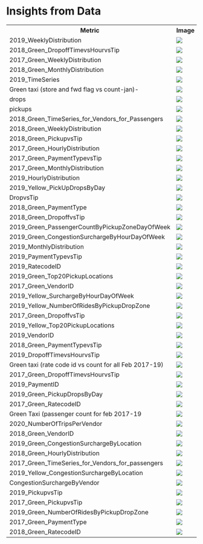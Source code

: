 # Insights from Data
<table>
<tr><th>Metric</th><th>Image</th></tr>
<tr><td>2019_WeeklyDistribution</td><td><img src="2019_WeeklyDistribution.PNG"/></td></tr>
<tr><td>2018_Green_DropoffTimevsHourvsTip</td><td><img src="2018_Green_DropoffTimevsHourvsTip.PNG"/></td></tr>
<tr><td>2017_Green_WeeklyDistribution</td><td><img src="2017_Green_WeeklyDistribution.PNG"/></td></tr>
<tr><td>2018_Green_MonthlyDistribution</td><td><img src="2018_Green_MonthlyDistribution.PNG"/></td></tr>
<tr><td>2019_TimeSeries</td><td><img src="2019_TimeSeries.PNG"/></td></tr>
<tr><td>Green taxi (store and fwd flag vs count-jan)- </td><td><img src="Green taxi (store and fwd flag vs count-jan)- .PNG"/></td></tr>
<tr><td>drops</td><td><img src="drops.png"/></td></tr>
<tr><td>pickups</td><td><img src="pickups.png"/></td></tr>
<tr><td>2018_Green_TimeSeries_for_Vendors_for_Passengers</td><td><img src="2018_Green_TimeSeries_for_Vendors_for_Passengers.PNG"/></td></tr>
<tr><td>2018_Green_WeeklyDistribution</td><td><img src="2018_Green_WeeklyDistribution.PNG"/></td></tr>
<tr><td>2018_Green_PickupvsTip</td><td><img src="2018_Green_PickupvsTip.PNG"/></td></tr>
<tr><td>2017_Green_HourlyDistribution</td><td><img src="2017_Green_HourlyDistribution.PNG"/></td></tr>
<tr><td>2017_Green_PaymentTypevsTip</td><td><img src="2017_Green_PaymentTypevsTip.PNG"/></td></tr>
<tr><td>2017_Green_MonthlyDistribution</td><td><img src="2017_Green_MonthlyDistribution.PNG"/></td></tr>
<tr><td>2019_HourlyDistribution</td><td><img src="2019_HourlyDistribution.PNG"/></td></tr>
<tr><td>2019_Yellow_PickUpDropsByDay</td><td><img src="2019_Yellow_PickUpDropsByDay.png"/></td></tr>
<tr><td>DropvsTip</td><td><img src="DropvsTip.PNG"/></td></tr>
<tr><td>2018_Green_PaymentType</td><td><img src="2018_Green_PaymentType.PNG"/></td></tr>
<tr><td>2018_Green_DropoffvsTip</td><td><img src="2018_Green_DropoffvsTip.PNG"/></td></tr>
<tr><td>2019_Green_PassengerCountByPickupZoneDayOfWeek</td><td><img src="2019_Green_PassengerCountByPickupZoneDayOfWeek.gif"/></td></tr>
<tr><td>2019_Green_CongestionSurchargeByHourDayOfWeek</td><td><img src="2019_Green_CongestionSurchargeByHourDayOfWeek.png"/></td></tr>
<tr><td>2019_MonthlyDistribution</td><td><img src="2019_MonthlyDistribution.PNG"/></td></tr>
<tr><td>2019_PaymentTypevsTip</td><td><img src="2019_PaymentTypevsTip.PNG"/></td></tr>
<tr><td>2019_RatecodeID</td><td><img src="2019_RatecodeID.PNG"/></td></tr>
<tr><td>2019_Green_Top20PickupLocations</td><td><img src="2019_Green_Top20PickupLocations.png"/></td></tr>
<tr><td>2017_Green_VendorID</td><td><img src="2017_Green_VendorID.PNG"/></td></tr>
<tr><td>2019_Yellow_SurchargeByHourDayOfWeek</td><td><img src="2019_Yellow_SurchargeByHourDayOfWeek.png"/></td></tr>
<tr><td>2019_Yellow_NumberOfRidesByPickupDropZone</td><td><img src="2019_Yellow_NumberOfRidesByPickupDropZone.png"/></td></tr>
<tr><td>2017_Green_DropoffvsTip</td><td><img src="2017_Green_DropoffvsTip.PNG"/></td></tr>
<tr><td>2019_Yellow_Top20PickupLocations</td><td><img src="2019_Yellow_Top20PickupLocations.png"/></td></tr>
<tr><td>2019_VendorID</td><td><img src="2019_VendorID.PNG"/></td></tr>
<tr><td>2018_Green_PaymentTypevsTip</td><td><img src="2018_Green_PaymentTypevsTip.PNG"/></td></tr>
<tr><td>2019_DropoffTimevsHourvsTip</td><td><img src="2019_DropoffTimevsHourvsTip.PNG"/></td></tr>
<tr><td>Green taxi (rate code id vs count for all Feb 2017-19) </td><td><img src="Green taxi (rate code id vs count for all Feb 2017-19) .png"/></td></tr>
<tr><td>2017_Green_DropoffTimevsHourvsTip</td><td><img src="2017_Green_DropoffTimevsHourvsTip.PNG"/></td></tr>
<tr><td>2019_PaymentID</td><td><img src="2019_PaymentID.PNG"/></td></tr>
<tr><td>2019_Green_PickupDropsByDay</td><td><img src="2019_Green_PickupDropsByDay.png"/></td></tr>
<tr><td>2017_Green_RatecodeID</td><td><img src="2017_Green_RatecodeID.PNG"/></td></tr>
<tr><td>Green Taxi (passenger count  for feb 2017-19 </td><td><img src="Green Taxi (passenger count  for feb 2017-19 .png"/></td></tr>
<tr><td>2020_NumberOfTripsPerVendor</td><td><img src="2020_NumberOfTripsPerVendor.png"/></td></tr>
<tr><td>2018_Green_VendorID</td><td><img src="2018_Green_VendorID.PNG"/></td></tr>
<tr><td>2019_Green_CongestionSurchargeByLocation</td><td><img src="2019_Green_CongestionSurchargeByLocation.png"/></td></tr>
<tr><td>2018_Green_HourlyDistribution</td><td><img src="2018_Green_HourlyDistribution.PNG"/></td></tr>
<tr><td>2017_Green_TimeSeries_for_Vendors_for_passengers</td><td><img src="2017_Green_TimeSeries_for_Vendors_for_passengers.PNG"/></td></tr>
<tr><td>2019_Yellow_CongestionSurchargeByLocation</td><td><img src="2019_Yellow_CongestionSurchargeByLocation.png"/></td></tr>
<tr><td>CongestionSurchargeByVendor</td><td><img src="CongestionSurchargeByVendor.png"/></td></tr>
<tr><td>2019_PickupvsTip</td><td><img src="2019_PickupvsTip.PNG"/></td></tr>
<tr><td>2017_Green_PickupvsTip</td><td><img src="2017_Green_PickupvsTip.PNG"/></td></tr>
<tr><td>2019_Green_NumberOfRidesByPickupDropZone</td><td><img src="2019_Green_NumberOfRidesByPickupDropZone.png"/></td></tr>
<tr><td>2017_Green_PaymentType</td><td><img src="2017_Green_PaymentType.PNG"/></td></tr>
<tr><td>2018_Green_RatecodeID</td><td><img src="2018_Green_RatecodeID.PNG"/></td></tr>
</table>